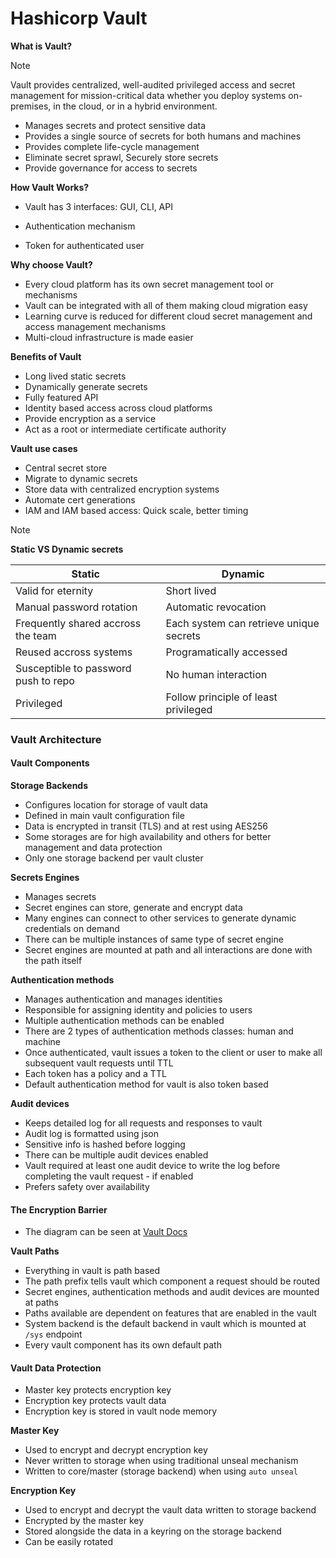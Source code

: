 # Hashicorp Vault

**What is Vault?**
> [!NOTE]
> Vault provides centralized, well-audited privileged access and secret management for mission-critical data whether you deploy systems on-premises, in the cloud, or in a hybrid environment.

- Manages secrets and protect sensitive data
- Provides a single source of secrets for both humans and machines
- Provides complete life-cycle management
- Eliminate secret sprawl, Securely store secrets
- Provide governance for access to secrets

**How Vault Works?**
- Vault has 3 interfaces: GUI, CLI, API

- Authentication mechanism
- Token for authenticated user

**Why choose Vault?**
- Every cloud platform has its own secret management tool or mechanisms
- Vault can be integrated with all of them making cloud migration easy 
- Learning curve is reduced for different cloud secret management and access management mechanisms
- Multi-cloud infrastructure is made easier

**Benefits of Vault**
- Long lived static secrets
- Dynamically generate secrets
- Fully featured API
- Identity based access across cloud platforms
- Provide encryption as a service
- Act as a root or intermediate certificate authority

**Vault use cases**
- Central secret store
- Migrate to dynamic secrets
- Store data with centralized encryption systems
- Automate cert generations
- IAM and IAM based access: Quick scale, better timing

> [!NOTE]
> **Static VS Dynamic secrets**
>
> | Static | Dynamic |
> | -------| ------- |
> | Valid for eternity | Short lived |
> | Manual password rotation | Automatic revocation |
> | Frequently shared accross the team | Each system can retrieve unique secrets |
> | Reused accross systems | Programatically accessed |
> | Susceptible to password push to repo | No human interaction |
> | Privileged | Follow principle of least privileged |


### Vault Architecture
#### Vault Components
**Storage Backends**
- Configures location for storage of vault data
- Defined in main vault configuration file
- Data is encrypted in transit (TLS) and at rest using AES256
- Some storages are for high availability and others for better management and data protection
- Only one storage backend per vault cluster

**Secrets Engines**
- Manages secrets
- Secret engines can store, generate and encrypt data
- Many engines can connect to other services to generate dynamic credentials on demand
- There can be multiple instances of same type of secret engine
- Secret engines are mounted at path and all interactions are done with the path itself

**Authentication methods**
- Manages authentication and manages identities
- Responsible for assigning identity and policies to users
- Multiple authentication methods can be enabled 
- There are 2 types of authentication methods classes: human and machine
- Once authenticated, vault issues a token to the client or user to make all subsequent vault requests until TTL
- Each token has a policy and a TTL
- Default authentication method for vault is also token based

**Audit devices**
- Keeps detailed log for all requests and responses to vault
- Audit log is formatted using json
- Sensitive info is hashed before logging
- There can be multiple audit devices enabled
- Vault required at least one audit device to write the log before completing the vault request - if enabled
- Prefers safety over availability

#### The Encryption Barrier
- The diagram can be seen at [Vault Docs](https://developer.hashicorp.com/vault/docs/about-vault/how-vault-works#the-encryption-barrier)

**Vault Paths**
- Everything in vault is path based
- The path prefix tells vault which component a request should be routed
- Secret engines, authentication methods and audit devices are mounted at paths
- Paths available are dependent on features that are enabled in the vault
- System backend is the default backend in vault which is mounted at `/sys` endpoint
- Every vault component has its own default path

#### Vault Data Protection
- Master key protects encryption key
- Encryption key protects vault data
- Encryption key is stored in vault node memory

**Master Key**
- Used to encrypt and decrypt encryption key
- Never written to storage when using traditional unseal mechanism
- Written to core/master (storage backend) when using `auto unseal`

**Encryption Key**
- Used to encrypt and decrypt the vault data written to storage backend
- Encrypted by the master key
- Stored alongside the data in a keyring on the storage backend
- Can be easily rotated

<!-- --- Authentication generates a token for access for a ttl, once token is issued it is used for authentication until it is expired, permissions or the scope of token is also associated with the token -->
